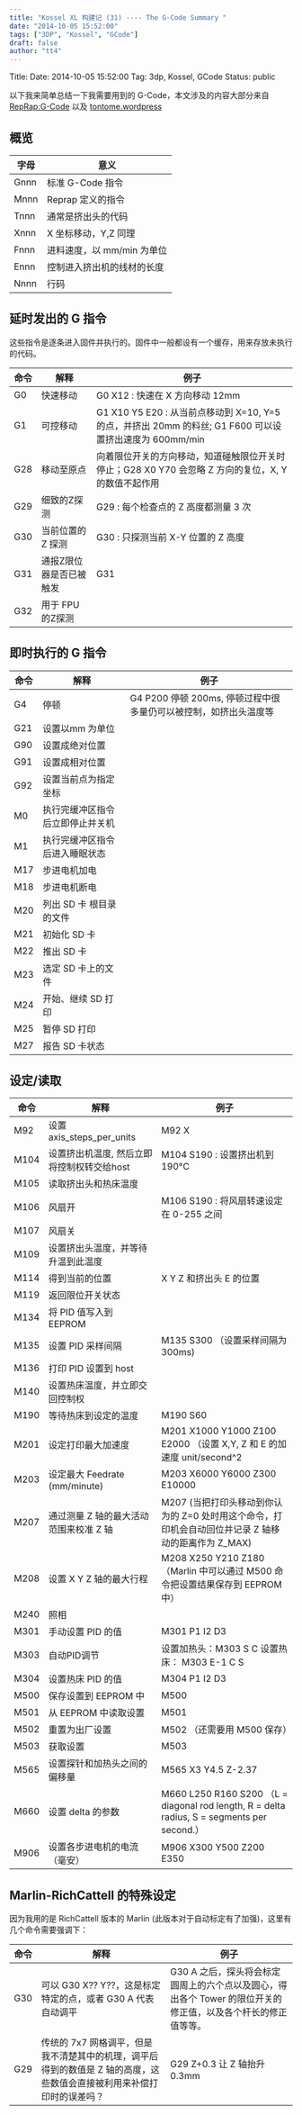 ```yaml
---
title: "Kossel XL 构建记 (31) ---- The G-Code Summary "
date: "2014-10-05 15:52:00"
tags: ["3DP", "Kossel", "GCode"]
draft: false
author: "tt4"
---
```

Title:
Date: 2014-10-05 15:52:00
Tag: 3dp, Kossel, GCode
Status: public

以下我来简单总结一下我需要用到的 G-Code，本文涉及的内容大部分来自 [RepRap:G-Code][1] 以及
[tontome.wordpress][2]

## 概览


字母 | 意义
-----|-----
Gnnn | 标准 G-Code 指令
Mnnn | Reprap 定义的指令
Tnnn | 通常是挤出头的代码
Xnnn | X 坐标移动，Y,Z 同理
Fnnn | 进料速度，以 mm/min 为单位
Ennn | 控制进入挤出机的线材的长度
Nnnn | 行码


## 延时发出的 G 指令

这些指令是逐条进入固件并执行的。固件中一般都设有一个缓存，用来存放未执行的代码。


命令    |  解释     |   例子
--------|-----------|----------
G0	|快速移动   | G0 X12 : 快速在 X 方向移动 12mm
G1	|可控移动   | G1 X10 Y5 E20 : 从当前点移动到 X=10, Y=5 的点，并挤出 20mm 的料丝; G1 F600 可以设置挤出速度为 600mm/min
G28     |移动至原点 | 向着限位开关的方向移动，知道碰触限位开关时停止；G28 X0 Y70 会忽略 Z 方向的复位，X, Y 的数值不起作用
G29     |细致的Z探测| G29 : 每个检查点的 Z 高度都测量 3 次
G30	|当前位置的 Z 探测| G30 : 只探测当前 X-Y 位置的 Z 高度
G31     |通报Z限位器是否已被触发| G31
G32	|用于 FPU 的Z探测|


## 即时执行的 G 指令

命令	| 解释		| 例子
--------|---------------|----------
G4	| 停顿		| G4 P200 停顿 200ms, 停顿过程中很多量仍可以被控制，如挤出头温度等
G21	| 设置以mm 为单位|
G90	| 设置成绝对位置|
G91	| 设置成相对位置|
G92	| 设置当前点为指定坐标|
M0	| 执行完缓冲区指令后立即停止并关机|
M1	| 执行完缓冲区指令后进入睡眠状态|
M17	| 步进电机加电	|
M18	| 步进电机断电	|
M20	| 列出 SD 卡 根目录的文件|
M21	| 初始化 SD 卡 |
M22	| 推出 SD 卡	|
M23	| 选定 SD 卡上的文件|
M24	| 开始、继续 SD 打印|
M25	| 暂停 SD 打印|
M27 	| 报告 SD 卡状态|

## 设定/读取

命令	| 解释		| 例子
--------|---------------|-----------
M92	| 设置 axis_steps_per_units | M92 X<new steps>
M104	| 设置挤出机温度, 然后立即将控制权转交给host| M104 S190 : 设置挤出机到 190°C
M105	| 读取挤出头和热床温度|
M106	| 风扇开	| M106 S190 : 将风扇转速设定在 0-255 之间
M107	| 风扇关	|
M109	| 设置挤出头温度，并等待升温到此温度|
M114	| 得到当前的位置| X Y Z 和挤出头 E 的位置
M119	| 返回限位开关状态|
M134	| 将 PID 值写入到 EEPROM|
M135	| 设置 PID 采样间隔 | M135 S300 （设置采样间隔为 300ms)
M136	| 打印 PID 设置到 host|
M140	| 设置热床温度，并立即交回控制权|
M190	| 等待热床到设定的温度| M190 S60
M201	| 设定打印最大加速度| M201 X1000 Y1000 Z100 E2000 （设置 X,Y, Z 和 E 的加速度 unit/second^2
M203	| 设定最大 Feedrate (mm/minute) | M203 X6000 Y6000 Z300 E10000
M207 	| 通过测量 Z 轴的最大活动范围来校准 Z 轴 | M207 (当把打印头移动到你认为的 Z=0 处时用这个命令，打印机会自动回位并记录 Z 轴移动的距离作为 Z_MAX)
M208	| 设置 X Y Z 轴的最大行程 | M208 X250 Y210 Z180 （Marlin 中可以通过 M500 命令把设置结果保存到 EEPROM 中）
M240	| 照相|
M301	| 手动设置 PID 的值| M301 P1 I2 D3
M303	| 自动PID调节| 设置加热头：M303 S<temperature> C<cycles> 设置热床： M303 E-1 C<cycles> S<temperature>
M304	| 设置热床 PID 的值| M304 P1 I2 D3
M500	| 保存设置到 EEPROM 中 | M500
M501	| 从 EEPROM 中读取设置| M501
M502	| 重置为出厂设置| M502 （还需要用 M500 保存）
M503	| 获取设置 | M503
M565	| 设置探针和加热头之间的偏移量| M565 X3 Y4.5 Z-2.37
M660	| 设置 delta 的参数| M660 L250 R160 S200  （L = diagonal rod length, R = delta radius, S = segments per second.）
M906	| 设置各步进电机的电流（毫安）| M906 X300 Y500 Z200 E350

## Marlin-RichCattell 的特殊设定
因为我用的是 RichCattell 版本的 Marlin (此版本对于自动标定有了加强)，这里有几个命令需要强调下：

命令	| 解释		| 例子
--------|---------------|------------
G30 	| 可以 G30 X?? Y??，这是标定特定的点，或者 G30 A 代表自动调平| G30 A 之后，探头将会标定圆周上的六个点以及圆心，得出各个 Tower 的限位开关的修正值，以及各个杆长的修正值等等。
G29 	| 传统的 7x7 网格调平，但是我不清楚其中的机理，调平后得到的数值是 Z 轴的高度，这些数值会直接被利用来补偿打印时的误差吗？ | G29 Z+0.3 让 Z 轴抬升 0.3mm










[1]: http://reprap.org/wiki/G-code/zh_cn
[2]: http://tontome.wordpress.com/2014/08/23/g-code-commands-supported-by-marlin/
